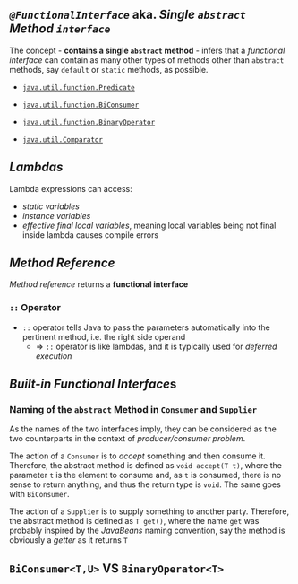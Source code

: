 ## *`@FunctionalInterface`* aka. *Single `abstract` Method `interface`*
The concept - **contains a single `abstract` method** - infers that a *functional interface* can contain as many other types of methods other than `abstract` methods, say `default` or `static` methods, as possible.
* [`java.util.function.Predicate`](https://docs.oracle.com/javase/8/docs/api/java/util/function/Predicate.html)
* [`java.util.function.BiConsumer`](https://docs.oracle.com/javase/8/docs/api/java/util/function/BiConsumer.html)
* [`java.util.function.BinaryOperator`](https://docs.oracle.com/javase/8/docs/api/java/util/function/BiOperator.html)

* [`java.util.Comparator`](https://docs.oracle.com/javase/8/docs/api/java/util/Comparator.html)

## *Lambdas*
Lambda expressions can access:
* *static variables*
* *instance variables*
* *effective final local variables*, meaning local variables being not final inside lambda causes compile errors

## *Method Reference*
*Method reference* returns a **functional interface**
### `::` Operator
* `::` operator tells Java to pass the parameters automatically into the pertinent method, i.e. the right side operand
  * => `::` operator is like lambdas, and it is typically used for *deferred execution*

## *Built-in Functional Interface*s
### Naming of the `abstract` Method in `Consumer` and `Supplier`
As the names of the two interfaces imply, they can be considered as the two counterparts in the context of *producer/consumer problem*. 

The action of a `Consumer` is to *accept* something and then consume it.  Therefore, the abstract method is defined as `void accept(T t)`, where the parameter `t` is the element to consume and, as `t` is consumed, there is no sense to return anything, and thus the return type is `void`. The same goes with `BiConsumer`.
  
The action of a `Supplier` is to supply something to another party. Therefore, the abstract method is defined as `T get()`, where the name `get` was probably inspired by the *JavaBeans* naming convention, say the method is obviously a *getter* as it returns `T`
 
## `BiConsumer<T,U>` VS `BinaryOperator<T>`
 


